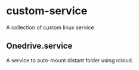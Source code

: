 # custom-service

A collection of custom linux service

## Onedrive.service

A service to auto-mount distant folder using rcloud.

